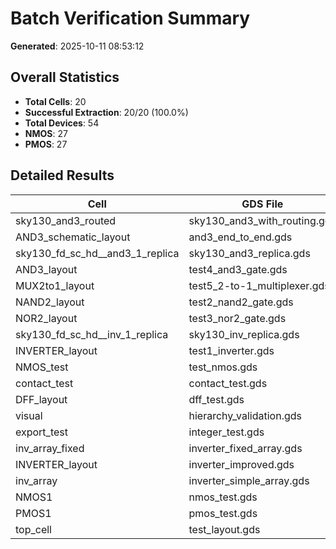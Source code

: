 # Batch Verification Summary

**Generated**: 2025-10-11 08:53:12

## Overall Statistics

- **Total Cells**: 20
- **Successful Extraction**: 20/20 (100.0%)
- **Total Devices**: 54
- **NMOS**: 27
- **PMOS**: 27

## Detailed Results

| Cell | GDS File | Devices | NMOS | PMOS | Status |
|------|----------|---------|------|------|--------|
| sky130_and3_routed | sky130_and3_with_routing.gds | 9 | 4 | 5 | ✅ |
| AND3_schematic_layout | and3_end_to_end.gds | 8 | 4 | 4 | ✅ |
| sky130_fd_sc_hd__and3_1_replica | sky130_and3_replica.gds | 8 | 4 | 4 | ✅ |
| AND3_layout | test4_and3_gate.gds | 8 | 4 | 4 | ✅ |
| MUX2to1_layout | test5_2-to-1_multiplexer.gds | 8 | 4 | 4 | ✅ |
| NAND2_layout | test2_nand2_gate.gds | 4 | 2 | 2 | ✅ |
| NOR2_layout | test3_nor2_gate.gds | 4 | 2 | 2 | ✅ |
| sky130_fd_sc_hd__inv_1_replica | sky130_inv_replica.gds | 2 | 1 | 1 | ✅ |
| INVERTER_layout | test1_inverter.gds | 2 | 1 | 1 | ✅ |
| NMOS_test | test_nmos.gds | 1 | 1 | 0 | ✅ |
| contact_test | contact_test.gds | 0 | 0 | 0 | ❌ |
| DFF_layout | dff_test.gds | 0 | 0 | 0 | ❌ |
| visual | hierarchy_validation.gds | 0 | 0 | 0 | ❌ |
| export_test | integer_test.gds | 0 | 0 | 0 | ❌ |
| inv_array_fixed | inverter_fixed_array.gds | 0 | 0 | 0 | ❌ |
| INVERTER_layout | inverter_improved.gds | 0 | 0 | 0 | ❌ |
| inv_array | inverter_simple_array.gds | 0 | 0 | 0 | ❌ |
| NMOS1 | nmos_test.gds | 0 | 0 | 0 | ❌ |
| PMOS1 | pmos_test.gds | 0 | 0 | 0 | ❌ |
| top_cell | test_layout.gds | 0 | 0 | 0 | ❌ |
